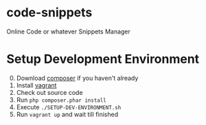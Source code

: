 # code-snippets
Online Code or whatever Snippets Manager

# Setup Development Environment

0. Download [composer](http://getcomposer.org) if you haven't already
0. Install [vagrant](https://www.vagrantup.com) 
0. Check out source code
0. Run `php composer.phar install`
0. Execute `./SETUP-DEV-ENVIRONMENT.sh`
0. Run `vagrant up` and wait till finished

